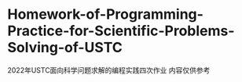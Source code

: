 # Homework-of-Programming-Practice-for-Scientific-Problems-Solving-of-USTC
2022年USTC面向科学问题求解的编程实践四次作业
内容仅供参考
